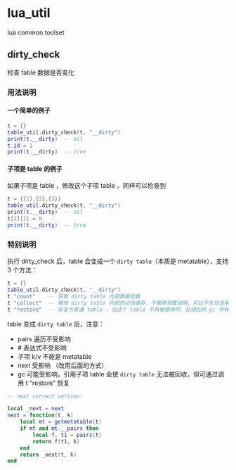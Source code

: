 # lua_util
lua common toolset


## dirty_check
检查 table 数据是否变化

### 用法说明
#### 一个简单的例子

```lua
t = {}
table_util.dirty_check(t, "__dirty")
print(t.__dirty)  -- nil
t.id = 1
print(t.__dirty)  -- true
```

#### 子项是 table 的例子
如果子项是 table ，修改这个子项 table ，同样可以检查到
```lua
t = {{1},{2},{3}}
table_util.dirty_check(t, "__dirty")
print(t.__dirty)  -- nil
t[1][1] = 0
print(t.__dirty)  -- true
```

### 特别说明
执行 dirty_check 后，table 会变成一个 `dirty table`（本质是 metatable），支持 3 个方法：
```lua
t = {}
table_util.dirty_check(t, "__dirty")
t "count"    -- 获取 dirty table 内部数据总数
t "collect"  -- 释放 dirty table 内部的垃圾缓存，不推荐频繁调用，可以不主动调用
t "restore"  -- 恢复为普通 table ，当这个 table 不再被使用时，在随后的 gc 中释放内存
```

table 变成 `dirty table` 后，注意：
* pairs 遍历不受影响
* \# 表达式不受影响
* 子项 k/v 不能是 metatable
* next 受影响 （改用后面的方式）
* gc 可能受影响。引用子项 table 会使 `dirty table` 无法被回收，但可通过调用 t "restore" 恢复

```lua
-- next correct version:

local _next = next
next = function(t, k)
    local mt = getmetatable(t)
    if mt and mt.__pairs then
        local f, t1 = pairs(t)
        return f(t1, k)
    end
    return _next(t, k)
end
```
